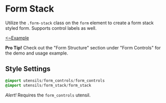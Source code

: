# Form Stack
Utilize the `.form-stack` class on the `form` element to create a
form stack styled form. Supports control labels as well.

[<~Example](markup/form_stack.html.haml)

**Pro Tip!** Check out the "Form Structure" section under "Form
Controls" for the demo and usage example.

## Style Settings
```sass
@import utensils/form_controls/form_controls
@import utensils/form_stack/form_stack
```

_Alert!_ Requires the `form_controls` utensil.

